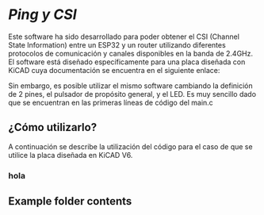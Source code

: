 # _Ping y CSI_
Este software ha sido desarrollado para poder obtener el CSI (Channel State Information) entre un ESP32 y un router utilizando diferentes protocolos de comunicación y canales disponibles en la banda de 2.4GHz. 
El software está diseñado específicamente para una placa diseñada con KiCAD cuya documentación se encuentra en el siguiente enlace:

Sin embargo, es posible utilizar el mismo software cambiando la definición de 2 pines, el pulsador de propósito general, y el LED. Es muy sencillo dado que se encuentran en las primeras líneas de código del main.c



## ¿Cómo utilizarlo?
A continuación se describe la utilización del código para el caso de que se utilice la placa diseñada en KiCAD V6.
### hola
## Example folder contents

 
